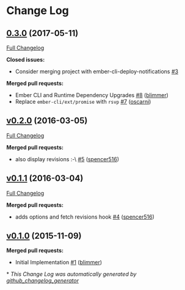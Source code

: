 # Change Log

## [0.3.0](https://github.com/blimmer/ember-cli-deploy-hipchat/tree/0.3.0) (2017-05-11)
[Full Changelog](https://github.com/blimmer/ember-cli-deploy-hipchat/compare/v0.2.0...0.3.0)

**Closed issues:**

- Consider merging project with ember-cli-deploy-notifications [\#3](https://github.com/blimmer/ember-cli-deploy-hipchat/issues/3)

**Merged pull requests:**

- Ember CLI and Runtime Dependency Upgrades [\#8](https://github.com/blimmer/ember-cli-deploy-hipchat/pull/8) ([blimmer](https://github.com/blimmer))
- Replace `ember-cli/ext/promise` with `rsvp` [\#7](https://github.com/blimmer/ember-cli-deploy-hipchat/pull/7) ([oscarni](https://github.com/oscarni))

## [v0.2.0](https://github.com/blimmer/ember-cli-deploy-hipchat/tree/v0.2.0) (2016-03-05)
[Full Changelog](https://github.com/blimmer/ember-cli-deploy-hipchat/compare/v0.1.1...v0.2.0)

**Merged pull requests:**

- also display revisions :-\ [\#5](https://github.com/blimmer/ember-cli-deploy-hipchat/pull/5) ([spencer516](https://github.com/spencer516))

## [v0.1.1](https://github.com/blimmer/ember-cli-deploy-hipchat/tree/v0.1.1) (2016-03-04)
[Full Changelog](https://github.com/blimmer/ember-cli-deploy-hipchat/compare/v0.1.0...v0.1.1)

**Merged pull requests:**

- adds options and fetch revisions hook [\#4](https://github.com/blimmer/ember-cli-deploy-hipchat/pull/4) ([spencer516](https://github.com/spencer516))

## [v0.1.0](https://github.com/blimmer/ember-cli-deploy-hipchat/tree/v0.1.0) (2015-11-09)
**Merged pull requests:**

- Initial Implementation [\#1](https://github.com/blimmer/ember-cli-deploy-hipchat/pull/1) ([blimmer](https://github.com/blimmer))



\* *This Change Log was automatically generated by [github_changelog_generator](https://github.com/skywinder/Github-Changelog-Generator)*